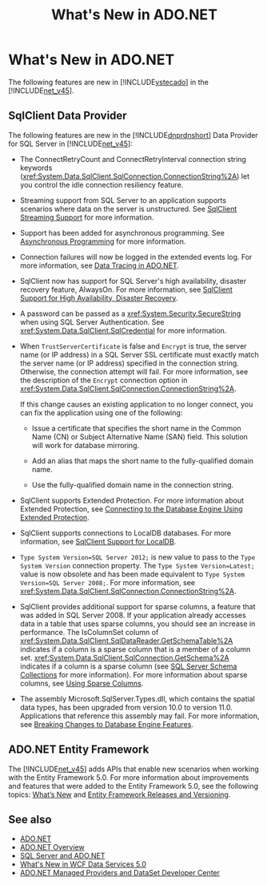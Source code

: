 ﻿---
title: "What's New in ADO.NET"
ms.date: "03/30/2017"
ms.assetid: 3bb65d38-cce2-46f5-b979-e5c505e95e10
---
# What's New in ADO.NET
The following features are new in [!INCLUDE[vstecado](../../../../includes/vstecado-md.md)] in the [!INCLUDE[net_v45](../../../../includes/net-v45-md.md)].  
  
## SqlClient Data Provider  
 The following features are new in the [!INCLUDE[dnprdnshort](../../../../includes/dnprdnshort-md.md)] Data Provider for SQL Server in [!INCLUDE[net_v45](../../../../includes/net-v45-md.md)]:  
  
-   The ConnectRetryCount and ConnectRetryInterval connection string keywords (<xref:System.Data.SqlClient.SqlConnection.ConnectionString%2A>) let you control the idle connection resiliency feature.  
  
-   Streaming support from SQL Server to an application supports scenarios where data on the server is unstructured.  See [SqlClient Streaming Support](../../../../docs/framework/data/adonet/sqlclient-streaming-support.md) for more information.  
  
-   Support has been added for asynchronous programming.  See [Asynchronous Programming](../../../../docs/framework/data/adonet/asynchronous-programming.md) for more information.  
  
-   Connection failures will now be logged in the extended events log. For more information, see [Data Tracing in ADO.NET](../../../../docs/framework/data/adonet/data-tracing.md).  
  
-   SqlClient now has support for SQL Server's high availability, disaster recovery feature, AlwaysOn. For more information, see [SqlClient Support for High Availability, Disaster Recovery](../../../../docs/framework/data/adonet/sql/sqlclient-support-for-high-availability-disaster-recovery.md).  
  
-   A password can be passed as a <xref:System.Security.SecureString> when using SQL Server Authentication. See <xref:System.Data.SqlClient.SqlCredential> for more information.  
  
-   When `TrustServerCertificate` is false and `Encrypt` is true, the server name (or IP address) in a SQL Server SSL certificate must exactly match the server name (or IP address) specified in the connection string. Otherwise, the connection attempt will fail. For more information, see the description of the `Encrypt` connection option in <xref:System.Data.SqlClient.SqlConnection.ConnectionString%2A>.  
  
     If this change causes an existing application to no longer connect, you can fix the application using one of the following:  
  
    -   Issue a certificate that specifies the short name in the Common Name (CN) or Subject Alternative Name (SAN) field. This solution will work for database mirroring.  
  
    -   Add an alias that maps the short name to the fully-qualified domain name.  
  
    -   Use the fully-qualified domain name in the connection string.  
  
-   SqlClient supports Extended Protection. For more information about Extended Protection, see [Connecting to the Database Engine Using Extended Protection](https://go.microsoft.com/fwlink/?LinkId=219978).  
  
-   SqlClient supports connections to LocalDB databases. For more information, see [SqlClient Support for LocalDB](../../../../docs/framework/data/adonet/sql/sqlclient-support-for-localdb.md).  
  
-   `Type System Version=SQL Server 2012;` is new value to pass to the `Type System Version` connection property. The `Type System Version=Latest;` value is now obsolete and has been made equivalent to `Type System Version=SQL Server 2008;`. For more information, see <xref:System.Data.SqlClient.SqlConnection.ConnectionString%2A>.  
  
-   SqlClient provides additional support for sparse columns, a feature that was added in SQL Server 2008. If your application already accesses data in a table that uses sparse columns, you should see an increase in performance. The IsColumnSet column of <xref:System.Data.SqlClient.SqlDataReader.GetSchemaTable%2A> indicates if a column is a sparse column that is a member of a column set. <xref:System.Data.SqlClient.SqlConnection.GetSchema%2A> indicates if a column is a sparse column (see [SQL Server Schema Collections](../../../../docs/framework/data/adonet/sql-server-schema-collections.md) for more information). For more information about sparse columns, see [Using Sparse Columns](https://go.microsoft.com/fwlink/?LinkId=224244).  
  
-   The assembly Microsoft.SqlServer.Types.dll, which contains the spatial data types, has been upgraded from version 10.0 to version 11.0. Applications that reference this assembly may fail. For more information, see [Breaking Changes to Database Engine Features](https://go.microsoft.com/fwlink/?LinkId=224367).  
  
## ADO.NET Entity Framework  
 The [!INCLUDE[net_v45](../../../../includes/net-v45-md.md)] adds APIs that enable new scenarios when working with the Entity Framework 5.0. For more information about improvements and features that were added to the Entity Framework 5.0, see the following topics: [What’s New](https://go.microsoft.com/fwlink/?LinkID=251106) and [Entity Framework Releases and Versioning](https://go.microsoft.com/fwlink/?LinkId=234899).  
  
## See also
- [ADO.NET](../../../../docs/framework/data/adonet/index.md)
- [ADO.NET Overview](../../../../docs/framework/data/adonet/ado-net-overview.md)
- [SQL Server and ADO.NET](../../../../docs/framework/data/adonet/sql/index.md)
- [What's New in WCF Data Services 5.0](https://docs.microsoft.com/previous-versions/dotnet/wcf-data-services/ee373845(v=vs.103))
- [ADO.NET Managed Providers and DataSet Developer Center](https://go.microsoft.com/fwlink/?LinkId=217917)
